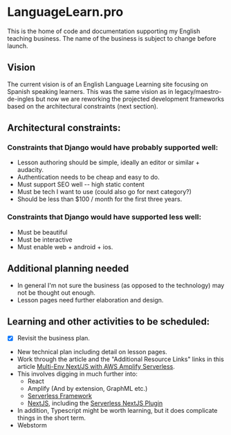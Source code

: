 # LanguageLearn.pro

This is the home of code and documentation supporting my English teaching business.  The name of the business is subject to change before launch.

## Vision

The current vision is of an English Language Learning site focusing on Spanish speaking learners.  This was the same vision as in 
legacy/maestro-de-ingles but now we are reworking the projected development frameworks based on the architectural constraints (next section).

## Architectural constraints:

### Constraints that Django would have probably supported well:

* Lesson authoring should be simple, ideally an editor or similar + audacity.
* Authentication needs to be cheap and easy to do.
* Must support SEO well -- high static content
* Must be tech I want to use (could also go for next category?)
* Should be less than $100 / month for the first three years.

### Constraints that Django would have supported less well:
* Must be beautiful
* Must be interactive
* Must enable web + android + ios.

## Additional planning needed

* In general I'm not sure the business (as opposed to the technology) may not be thought out enough.
* Lesson pages need further elaboration and design.

## Learning and other activities to be scheduled:

* [x] Revisit the business plan.
* New technical plan including detail on lesson pages.
* Work through the article and the "Additional Resource Links" links in this article [Multi-Env Next/JS with AWS Amplify Serverless](https://dev.to/aarongarvey/multi-env-next-js-app-with-aws-amplify-serverless-3571).
* This involves digging in much further into:
    * React
    * Amplify (And by extension, GraphML etc.)
    * [Serverless Framework](https://www.serverless.com)
    * [NextJS](https://nextjs.org), including the [Serverless NextJS Plugin](https://www.serverless.com/plugins/serverless-nextjs-plugin)
* In addition, Typescript might be worth learning, but it does complicate things in the short term.
* Webstorm